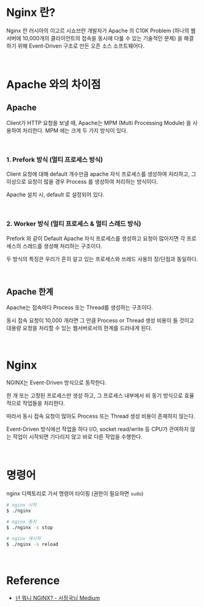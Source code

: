 # Nginx 란?

Nginx 란 러시아의 이고르 시쇼브란 개발자가 Apache 의 C10K Problem (하나의 웹서버에 10,000개의 클라이언트의 접속을 동시에 다룰 수 있는 기술적인 문제) 을 해결하기 위해 Event-Driven 구조로 만든 오픈 소스 소프트웨어다.

<br>

# Apache 와의 차이점

## Apache

Client가 HTTP 요청을 보낼 때, Apache는 MPM (Multi Processing Module) 을 사용하여 처리한다. MPM 에는 크게 두 가지 방식이 있다.

<br>

### 1. Prefork 방식 (멀티 프로세스 방식)

Client 요청에 대해 default 개수만큼 apache 자식 프로세스를 생성하여 처리하고, 그 이상으로 요청이 많을 경우 Process 를 생성하여 처리하는 방식이다. 

Apache 설치 시, default 로 설정되어 있다.

<br>

### 2. Worker 방식 (멀티 프로세스 & 멀티 스레드 방식)

Prefork 와 같이 Default Apache 자식 프로세스를 생성하고 요청이 많아지면 각 프로세스의 스레드를 생성해 처리하는 구조이다.

두 방식의 특징은 우리가 흔히 알고 있는 프로세스와 쓰레드 사용의 장/단점과 동일하다.

<br>

## Apache 한계

Apache는 접속마다 Process 또는 Thread를 생성하는 구조이다. 

동시 접속 요청이 10,000 개라면 그 만큼 Process or Thread 생성 비용이 들 것이고 대용량 요청을 처리할 수 있는 웹서버로서의 한계를 드러내게 된다.

<br>

# Nginx

NGINX는 Event-Driven 방식으로 동작한다. 

한 개 또는 고정된 프로세스만 생성 하고, 그 프로세스 내부에서 비 동기 방식으로 효율적으로 작업들을 처리한다.

따라서 동시 접속 요청이 많아도 Process 또는 Thread 생성 비용이 존재하지 않는다.

Event-Driven 방식에선 작업을 하다 I/O, socket read/write 등 CPU가 관여하지 않는 작업이 시작되면 기다리지 않고 바로 다른 작업을 수행한다.

<br>

# 명령어

nginx 디렉토리로 가서 명령어 타이핑 (권한이 필요하면 `sudo`)

```sh
# nginx 시작
$ ./nginx

# nginx 중지
$ ./nginx -s stop

# nginx 재시작
$ ./nginx -s reload
```

<br>

# Reference

- [넌 뭐니 NGINX? - 서정국님 Medium](https://medium.com/sjk5766/%EB%84%8C-%EB%AD%90%EB%8B%88-nginx-9a8cae25e964)